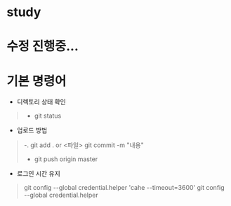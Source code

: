 # study

# 수정 진행중...

# 기본 명령어
- 디렉토리 상태 확인
 >- git status

- 업로드 방법
 >-. git add . or <파일>
 > git commit -m "내용"
 >+ git push origin master

- 로그인 시간 유지
>git config --global credential.helper 'cahe --timeout=3600'
>git config --global credential.helper


